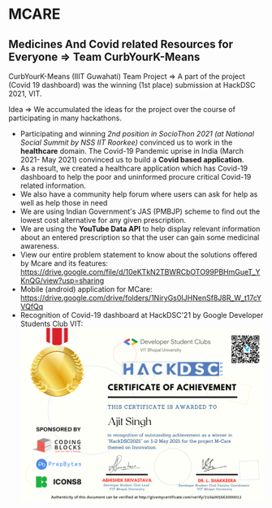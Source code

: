 # MCARE
## Medicines And Covid related Resources for Everyone => Team CurbYourK-Means
CurbYourK-Means (IIIT Guwahati) Team Project => A part of the project (Covid 19 dashboard) was the winning (1st place) submission at HackDSC 2021, VIT. 

Idea => We accumulated the ideas for the project over the course of participating in many hackathons.
* Participating and winning *2nd position in SocioThon 2021 (at National Social Summit by NSS IIT Roorkee)* convinced us to work in the **healthcare** domain. The Covid-19 Pandemic uprise in India (March 2021- May 2021) convinced us to build a **Covid based application**.
* As a result, we created a healthcare application which has Covid-19 dashboard to help the poor and uninformed procure critical Covid-19 related information.  
* We also have a community help forum where users can ask for help as well as help those in need
* We are using Indian Government's JAS (PMBJP) scheme to find out the lowest cost alternative for any given prescription.
* We are using the **YouTube Data API** to help display relevant information about an entered prescription so that the user can gain some medicinal awareness.
* View our entire problem statement to know about the solutions offered by Mcare and its features:
https://drive.google.com/file/d/10eKTkN2TBWRCbOTO99PBHmGueT_YKnQG/view?usp=sharing
* Mobile (android) application for MCare: https://drive.google.com/drive/folders/1NiryGs0IJHNenSf8J8R_W_t17cYVQfQq 
* Recognition of Covid-19 dashboard at HackDSC'21 by Google Developer Students Club VIT:
![](Readme_images/HackDSC.png)

